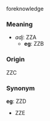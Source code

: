 foreknowledge
### Meaning
+ _adj_: ZZA
    + __eg__: ZZB

### Origin

ZZC

### Synonym

__eg__: ZZD

+ ZZE


